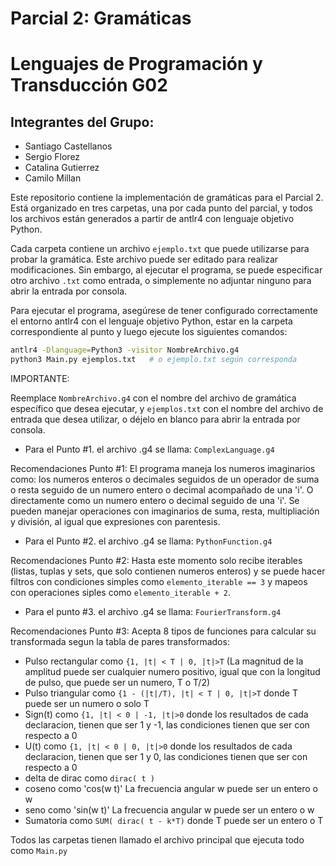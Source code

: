 # Parcial 2: Gramáticas

# Lenguajes de Programación y Transducción G02
## Integrantes del Grupo:
- Santiago Castellanos
- Sergio Florez
- Catalina Gutierrez
- Camilo Millan

Este repositorio contiene la implementación de gramáticas para el Parcial 2. Está organizado en tres carpetas, una por cada punto del parcial, y todos los archivos están generados a partir de antlr4 con lenguaje objetivo Python.

Cada carpeta contiene un archivo `ejemplo.txt` que puede utilizarse para probar la gramática. Este archivo puede ser editado para realizar modificaciones. Sin embargo, al ejecutar el programa, se puede especificar otro archivo `.txt` como entrada, o simplemente no adjuntar ninguno para abrir la entrada por consola.

Para ejecutar el programa, asegúrese de tener configurado correctamente el entorno antlr4 con el lenguaje objetivo Python, estar en la carpeta correspondiente al punto y luego ejecute los siguientes comandos:

```bash
antlr4 -Dlanguage=Python3 -visitor NombreArchivo.g4 
python3 Main.py ejemplos.txt   # o ejemplo.txt según corresponda
```
IMPORTANTE:

Reemplace `NombreArchivo.g4` con el nombre del archivo de gramática específico que desea ejecutar, y `ejemplos.txt` con el nombre del archivo de entrada que desea utilizar, o déjelo en blanco para abrir la entrada por consola.

* Para el Punto #1. el archivo .g4 se llama: `ComplexLanguage.g4`

Recomendaciones Punto #1: El programa maneja los numeros imaginarios como: los numeros enteros o decimales seguidos de un operador de suma o resta seguido de un numero entero o decimal acompañado de una 'i'. O directamente como un numero entero o decimal seguido de una 'i'. Se pueden manejar operaciones con imaginarios de suma, resta, multipliación y división, al igual que expresiones con parentesis.

* Para el Punto #2. el archivo .g4 se llama: `PythonFunction.g4`

Recomendaciones Punto #2: Hasta este momento solo recibe iterables (listas, tuplas y sets, que solo contienen numeros enteros) y se puede hacer filtros con condiciones simples como `elemento_iterable == 3` y mapeos con operaciones siples como `elemento_iterable + 2`.

* Para el punto #3. el archivo .g4 se llama: `FourierTransform.g4`

Recomendaciones Punto #3: Acepta 8 tipos de funciones para calcular su transformada segun la tabla de pares transformados: 
- Pulso rectangular como `{1, |t| < T | 0, |t|>T` (La magnitud de la amplitud puede ser cualquier numero positivo, igual que con la longitud de pulso, que puede ser un numero, T o T/2)
- Pulso triangular como `{1 - (|t|/T), |t| < T | 0, |t|>T` donde T puede ser un numero o solo T
- Sign(t) como `{1, |t| < 0 | -1, |t|>0` donde los resultados de cada declaracion, tienen que ser 1 y -1, las condiciones tienen que ser con respecto a 0
- U(t) como `{1, |t| < 0 | 0, |t|>0` donde los resultados de cada declaracion, tienen que ser 1 y 0, las condiciones tienen que ser con respecto a 0
- delta de dirac como `dirac( t )`
- coseno como 'cos(w t)' La frecuencia angular w puede ser un entero o w
- seno como 'sin(w t)' La frecuencia angular w puede ser un entero o w
- Sumatoria como `SUM( dirac( t - k*T)` donde T puede ser un entero o T 

Todos las carpetas tienen llamado el archivo principal que ejecuta todo como `Main.py`

